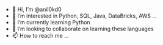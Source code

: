 - 👋 Hi, I’m @anil0kd0
- 👀 I’m interested in Python, SQL, Java, DataBricks, AWS ...
- 🌱 I’m currently learning Python
- 💞️ I’m looking to collaborate on learning these languages
- 📫 How to reach me ...

<!---
anil0kd0/anil0kd0 is a ✨ special ✨ repository because its `README.md` (this file) appears on your GitHub profile.
You can click the Preview link to take a look at your changes.
--->
